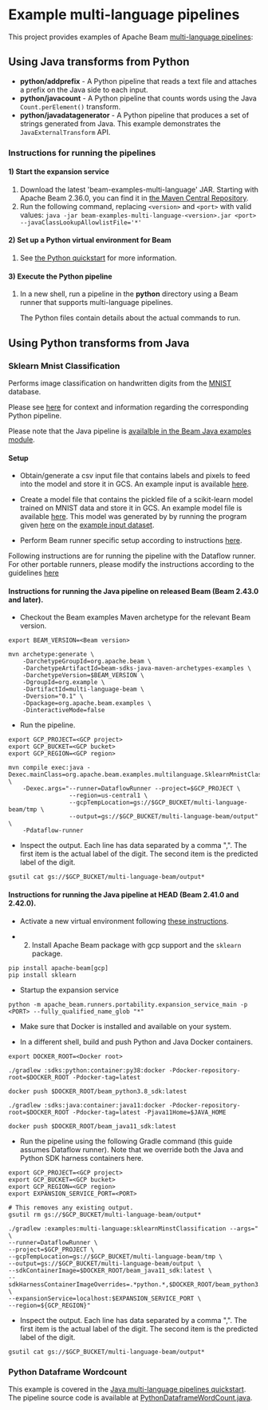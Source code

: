 <!--
    Licensed to the Apache Software Foundation (ASF) under one
    or more contributor license agreements.  See the NOTICE file
    distributed with this work for additional information
    regarding copyright ownership.  The ASF licenses this file
    to you under the Apache License, Version 2.0 (the
    "License"); you may not use this file except in compliance
    with the License.  You may obtain a copy of the License at

      http://www.apache.org/licenses/LICENSE-2.0

    Unless required by applicable law or agreed to in writing,
    software distributed under the License is distributed on an
    "AS IS" BASIS, WITHOUT WARRANTIES OR CONDITIONS OF ANY
    KIND, either express or implied.  See the License for the
    specific language governing permissions and limitations
    under the License.
-->

# Example multi-language pipelines

This project provides examples of Apache Beam
[multi-language pipelines](https://beam.apache.org/documentation/programming-guide/#multi-language-pipelines):

## Using Java transforms from Python

* **python/addprefix** - A Python pipeline that reads a text file and attaches a prefix on the Java side to each input.
* **python/javacount** - A Python pipeline that counts words using the Java `Count.perElement()` transform.
* **python/javadatagenerator** - A Python pipeline that produces a set of strings generated from Java.
                                  This example demonstrates the `JavaExternalTransform` API.

### Instructions for running the pipelines

#### 1) Start the expansion service

1. Download the latest 'beam-examples-multi-language' JAR. Starting with Apache Beam 2.36.0,
   you can find it in [the Maven Central Repository](https://search.maven.org/search?q=g:org.apache.beam).
2. Run the following command, replacing `<version>` and `<port>` with valid values:
  `java -jar beam-examples-multi-language-<version>.jar <port> --javaClassLookupAllowlistFile='*'`

#### 2) Set up a Python virtual environment for Beam

1. See [the Python quickstart](https://beam.apache.org/get-started/quickstart-py/)
   for more information.

#### 3) Execute the Python pipeline

1. In a new shell, run a pipeline in the **python** directory using a Beam runner that supports
   multi-language pipelines.

   The Python files contain details about the actual commands to run.

## Using Python transforms from Java

### Sklearn Mnist Classification

Performs image classification on handwritten digits from the [MNIST](https://en.wikipedia.org/wiki/MNIST_database)
database.

Please see [here](https://github.com/apache/beam/tree/master/sdks/python/apache_beam/examples/inference) for
context and information regarding the corresponding Python pipeline.

Please note that the Java pipeline is
[availalble in the Beam Java examples module](https://github.com/apache/beam/tree/master/examples/java/src/main/java/org/apache/beam/examples/multilanguage/SklearnMnistClassification.java).

#### Setup

* Obtain/generate a csv input file that contains labels and pixels to feed into the model and store it in
GCS. An example input is available
[here](https://storage.googleapis.com/apache-beam-samples/multi-language/mnist/example_input.csv).

* Create a model file that contains the pickled file of a scikit-learn model
trained on MNIST data and store it in GCS. An example model file is available
[here](https://storage.googleapis.com/apache-beam-samples/multi-language/mnist/example_model).
This model was generated by by running the program given
[here](https://python-course.eu/machine-learning/training-and-testing-with-mnist.php)
on the
[example input dataset](https://storage.googleapis.com/apache-beam-samples/multi-language/mnist/example_input.csv).

* Perform Beam runner specific setup according to instructions
[here](https://beam.apache.org/get-started/quickstart-java/#run-a-pipeline).

Following instructions are for running the pipeline with the Dataflow runner. For other portable runners,
please modify the instructions according to the guidelines
[here](https://beam.apache.org/documentation/sdks/java-multi-language-pipelines/#run-with-directrunner)

#### Instructions for running the Java pipeline on released Beam (Beam 2.43.0 and later).

* Checkout the Beam examples Maven archetype for the relevant Beam version.

```
export BEAM_VERSION=<Beam version>

mvn archetype:generate \
    -DarchetypeGroupId=org.apache.beam \
    -DarchetypeArtifactId=beam-sdks-java-maven-archetypes-examples \
    -DarchetypeVersion=$BEAM_VERSION \
    -DgroupId=org.example \
    -DartifactId=multi-language-beam \
    -Dversion="0.1" \
    -Dpackage=org.apache.beam.examples \
    -DinteractiveMode=false
```

* Run the pipeline.

```
export GCP_PROJECT=<GCP project>
export GCP_BUCKET=<GCP bucket>
export GCP_REGION=<GCP region>

mvn compile exec:java -Dexec.mainClass=org.apache.beam.examples.multilanguage.SklearnMnistClassification \
    -Dexec.args="--runner=DataflowRunner --project=$GCP_PROJECT \
                 --region=us-central1 \
                 --gcpTempLocation=gs://$GCP_BUCKET/multi-language-beam/tmp \
                 --output=gs://$GCP_BUCKET/multi-language-beam/output" \
    -Pdataflow-runner
```

* Inspect the output. Each line has data separated by a comma ",". The first item is the actual label of
the digit. The second item is the predicted label of the digit.

```
gsutil cat gs://$GCP_BUCKET/multi-language-beam/output*
```

#### Instructions for running the Java pipeline at HEAD (Beam 2.41.0 and 2.42.0).

* Activate a new virtual environment following
[these instructions](https://beam.apache.org/get-started/quickstart-py/#create-and-activate-a-virtual-environment).

* 2. Install Apache Beam package with gcp support and the `sklearn` package.

```
pip install apache-beam[gcp]
pip install sklearn
```

* Startup the expansion service

```
python -m apache_beam.runners.portability.expansion_service_main -p <PORT> --fully_qualified_name_glob "*"
```

* Make sure that Docker is installed and available on your system.

* In a different shell, build and push Python and Java Docker containers.

```
export DOCKER_ROOT=<Docker root>

./gradlew :sdks:python:container:py38:docker -Pdocker-repository-root=$DOCKER_ROOT -Pdocker-tag=latest

docker push $DOCKER_ROOT/beam_python3.8_sdk:latest

./gradlew :sdks:java:container:java11:docker -Pdocker-repository-root=$DOCKER_ROOT -Pdocker-tag=latest -Pjava11Home=$JAVA_HOME

docker push $DOCKER_ROOT/beam_java11_sdk:latest
```

* Run the pipeline using the following Gradle command (this guide assumes Dataflow runner).
Note that we override both the Java and Python SDK harness containers here.

```
export GCP_PROJECT=<GCP project>
export GCP_BUCKET=<GCP bucket>
export GCP_REGION=<GCP region>
export EXPANSION_SERVICE_PORT=<PORT>

# This removes any existing output.
gsutil rm gs://$GCP_BUCKET/multi-language-beam/output*

./gradlew :examples:multi-language:sklearnMinstClassification --args=" \
--runner=DataflowRunner \
--project=$GCP_PROJECT \
--gcpTempLocation=gs://$GCP_BUCKET/multi-language-beam/tmp \
--output=gs://$GCP_BUCKET/multi-language-beam/output \
--sdkContainerImage=$DOCKER_ROOT/beam_java11_sdk:latest \
--sdkHarnessContainerImageOverrides=.*python.*,$DOCKER_ROOT/beam_python3.8_sdk:latest \
--expansionService=localhost:$EXPANSION_SERVICE_PORT \
--region=${GCP_REGION}"
```

* Inspect the output. Each line has data separated by a comma ",". The first item is the actual label
of the digit. The second item is the predicted label of the digit.

```
gsutil cat gs://$GCP_BUCKET/multi-language-beam/output*
```

### Python Dataframe Wordcount

This example is covered in the [Java multi-language pipelines quickstart](https://beam.apache.org/documentation/sdks/java-multi-language-pipelines/).
The pipeline source code is available at
[PythonDataframeWordCount.java](https://github.com/apache/beam/tree/master/examples/java/src/main/java/org/apache/beam/examples/multilanguage/PythonDataframeWordCount.java).
